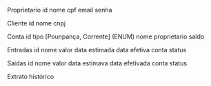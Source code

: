 Proprietario
    id
    nome
    cpf
    email
    senha

Cliente
    id
    nome
    cnpj
    

Conta
    id
    tipo [Pounpança, Corrente] (ENUM)
    nome
    proprietario
    saldo

Entradas
    id
    nome
    valor
    data estimada
    data efetiva
    conta
    status

Saidas
    id
    nome
    valor
    data estimava
    data efetivada
    conta
    status

Extrato
    histórico